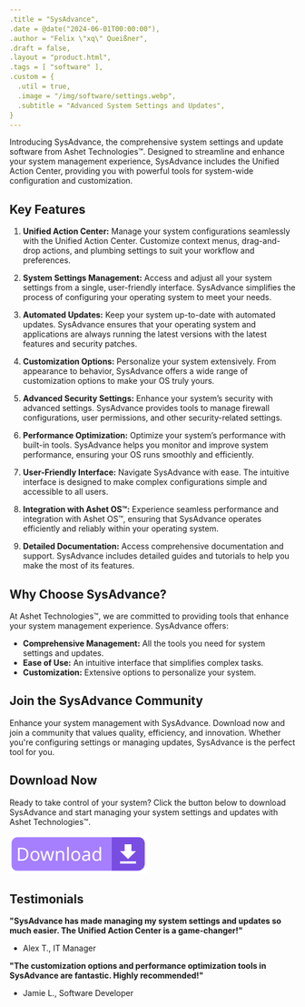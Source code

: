 ```yaml
---
.title = "SysAdvance",
.date = @date("2024-06-01T00:00:00"),
.author = "Felix \"xq\" Queißner",
.draft = false,
.layout = "product.html",
.tags = [ "software" ],
.custom = {
  .util = true,
  .image = "/img/software/settings.webp",
  .subtitle = "Advanced System Settings and Updates",
}
---
```


Introducing SysAdvance, the comprehensive system settings and update software from Ashet Technologies™. Designed to streamline and enhance your system management experience, SysAdvance includes the Unified Action Center, providing you with powerful tools for system-wide configuration and customization.

## Key Features

1. **Unified Action Center:**
Manage your system configurations seamlessly with the Unified Action Center. Customize context menus, drag-and-drop actions, and plumbing settings to suit your workflow and preferences.

2. **System Settings Management:**
Access and adjust all your system settings from a single, user-friendly interface. SysAdvance simplifies the process of configuring your operating system to meet your needs.

3. **Automated Updates:**
Keep your system up-to-date with automated updates. SysAdvance ensures that your operating system and applications are always running the latest versions with the latest features and security patches.

4. **Customization Options:**
Personalize your system extensively. From appearance to behavior, SysAdvance offers a wide range of customization options to make your OS truly yours.

5. **Advanced Security Settings:**
Enhance your system’s security with advanced settings. SysAdvance provides tools to manage firewall configurations, user permissions, and other security-related settings.

6. **Performance Optimization:**
Optimize your system’s performance with built-in tools. SysAdvance helps you monitor and improve system performance, ensuring your OS runs smoothly and efficiently.

7. **User-Friendly Interface:**
Navigate SysAdvance with ease. The intuitive interface is designed to make complex configurations simple and accessible to all users.

8. **Integration with Ashet OS™:**
Experience seamless performance and integration with Ashet OS™, ensuring that SysAdvance operates efficiently and reliably within your operating system.

9. **Detailed Documentation:**
Access comprehensive documentation and support. SysAdvance includes detailed guides and tutorials to help you make the most of its features.

## Why Choose SysAdvance?

At Ashet Technologies™, we are committed to providing tools that enhance your system management experience. SysAdvance offers:

- **Comprehensive Management:** All the tools you need for system settings and updates.
- **Ease of Use:** An intuitive interface that simplifies complex tasks.
- **Customization:** Extensive options to personalize your system.

## Join the SysAdvance Community

Enhance your system management with SysAdvance. Download now and join a community that values quality, efficiency, and innovation. Whether you're configuring settings or managing updates, SysAdvance is the perfect tool for you.

## Download Now

Ready to take control of your system? Click the button below to download SysAdvance and start managing your system settings and updates with Ashet Technologies™.

[![Download SysAdvance](download.svg)](javascript:install())

## Testimonials

**"SysAdvance has made managing my system settings and updates so much easier. The Unified Action Center is a game-changer!"**
- Alex T., IT Manager

**"The customization options and performance optimization tools in SysAdvance are fantastic. Highly recommended!"**
- Jamie L., Software Developer

